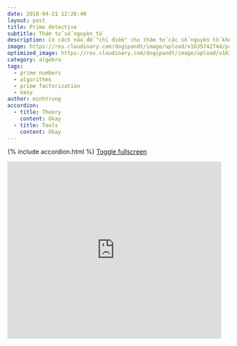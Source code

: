 ```yaml
---
date: 2018-04-21 12:26:40
layout: post
title: Prime detective
subtitle: Thám tử số nguyên tố
description: Có cách nào để "chỉ điểm" cho thám tử các số nguyên tố không?
image: https://res.cloudinary.com/dogipandt/image/upload/v1635742744/prime-number_afe8xw.png
optimized_image: https://res.cloudinary.com/dogipandt/image/upload/v1635742744/prime-number_afe8xw.png
category: algebra
tags:
  - prime numbers
  - algorithms
  - prime factorization
  - easy
author: minhtrung
accordion:
  - title: Theory
    content: Okay
  - title: Tools
    content: Okay
---
```


{% include accordion.html %}
<a href="https://scratch.mit.edu/projects/566529696/fullscreen/">Toggle fullscreen </a>
<iframe src="https://scratch.mit.edu/projects/566529696/embed" allowtransparency="true" width="485" height="402" frameborder="0" scrolling="no" allowfullscreen></iframe>